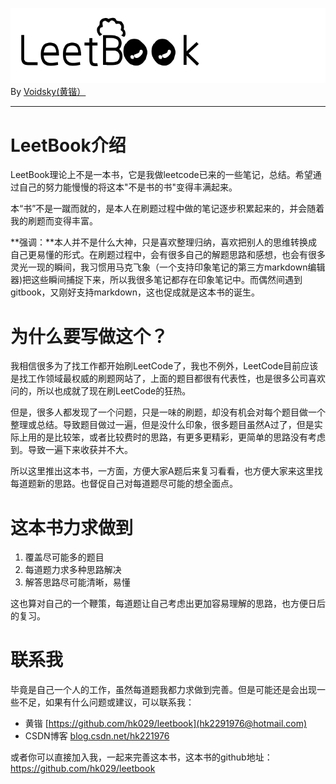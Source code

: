 ![](146082043110733.png)
By [Voidsky(黄锴）](https://github.com/hk029)

---

# LeetBook介绍

LeetBook理论上不是一本书，它是我做leetcode已来的一些笔记，总结。希望通过自己的努力能慢慢的将这本"不是书的书"变得丰满起来。

本“书”不是一蹴而就的，是本人在刷题过程中做的笔记逐步积累起来的，并会随着我的刷题而变得丰富。

**强调：**本人并不是什么大神，只是喜欢整理归纳，喜欢把别人的思维转换成自己更易懂的形式。在刷题过程中，会有很多自己的解题思路和感想，也会有很多灵光一现的瞬间，我习惯用马克飞象（一个支持印象笔记的第三方markdown编辑器)把这些瞬间捕捉下来，所以我很多笔记都存在印象笔记中。而偶然间遇到gitbook，又刚好支持markdown，这也促成就是这本书的诞生。

# 为什么要写做这个？
我相信很多为了找工作都开始刷LeetCode了，我也不例外，LeetCode目前应该是找工作领域最权威的刷题网站了，上面的题目都很有代表性，也是很多公司喜欢问的，所以也成就了现在刷LeetCode的狂热。

但是，很多人都发现了一个问题，只是一味的刷题，却没有机会对每个题目做一个整理或总结。导致题目做过一遍，但是没什么印象，很多题目虽然A过了，但是实际上用的是比较笨，或者比较费时的思路，有更多更精彩，更简单的思路没有考虑到。导致一遍下来收获并不大。

所以这里推出这本书，一方面，方便大家A题后来复习看看，也方便大家来这里找每道题新的思路。也督促自己对每道题尽可能的想全面点。


# 这本书力求做到
1. 覆盖尽可能多的题目
2. 每道题力求多种思路解决
3. 解答思路尽可能清晰，易懂

这也算对自己的一个鞭策，每道题让自己考虑出更加容易理解的思路，也方便日后的复习。



# 联系我
毕竟是自己一个人的工作，虽然每道题我都力求做到完善。但是可能还是会出现一些不足，如果有什么问题或建议，可以联系我：
- 黄锴   [https://github.com/hk029/leetbook](hk2291976@hotmail.com)
- CSDN博客 [blog.csdn.net/hk221976](blog.csdn.net/hk221976)

或者你可以直接加入我，一起来完善这本书，这本书的github地址：https://github.com/hk029/leetbook